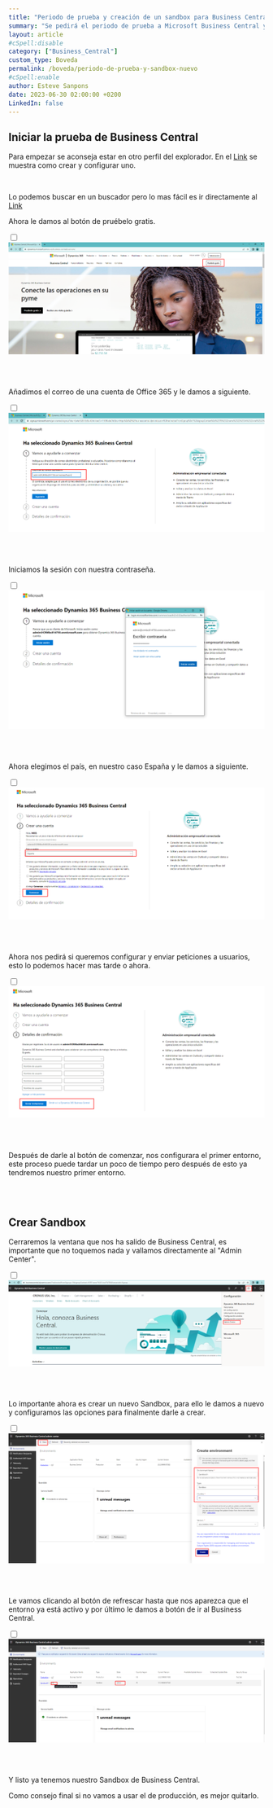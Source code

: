 ```yaml
---
title: "Periodo de prueba y creación de un sandbox para Business Central"
summary: "Se pedirá el periodo de prueba a Microsoft Business Central y crearemos un sandbox totalmente nuevo"
layout: article
#cSpell:disable
category: ["Business_Central"]
custom_type: Boveda
permalink: /boveda/periodo-de-prueba-y-sandbox-nuevo
#cSpell:enable
author: Esteve Sanpons
date: 2023-06-30 02:00:00 +0200
LinkedIn: false
---
```


## Iniciar la prueba de Business Central

Para empezar se aconseja estar en otro perfil del explorador. En el [Link](/boveda/perfiles-navegador) se muestra como crear y configurar uno.

<br>

Lo podemos buscar en un buscador pero lo mas fácil es ir directamente al [Link](https://dynamics.microsoft.com/es-es/business-central/)

Ahora le damos al botón de pruébelo gratis.

<input type="checkbox" id="image-checkbox-01" class="image-checkbox">
<label for="image-checkbox-01"  class="image-label">
    <img class="img-container" src="/assets/img/articles/periodo-de-prueba-y-sandbox-nuevo/imagen01.png">
</label>

<br><br>

Añadimos el correo de una cuenta de Office 365 y le damos a siguiente.

<input type="checkbox" id="image-checkbox-02" class="image-checkbox">
<label for="image-checkbox-02"  class="image-label">
    <img class="img-container" src="/assets/img/articles/periodo-de-prueba-y-sandbox-nuevo/imagen02.png">
</label>

<br><br>

Iniciamos la sesión con nuestra contraseña.

<input type="checkbox" id="image-checkbox-03" class="image-checkbox">
<label for="image-checkbox-03"  class="image-label">
    <img class="img-container" src="/assets/img/articles/periodo-de-prueba-y-sandbox-nuevo/imagen03.png">
</label>

<br><br>

Ahora elegimos el país, en nuestro caso España y le damos a siguiente.

<input type="checkbox" id="image-checkbox-04" class="image-checkbox">
<label for="image-checkbox-04"  class="image-label">
    <img class="img-container" src="/assets/img/articles/periodo-de-prueba-y-sandbox-nuevo/imagen04.png">
</label>

<br><br>

Ahora nos pedirá si queremos configurar y enviar peticiones a usuarios, esto lo podemos hacer mas tarde o ahora.

<input type="checkbox" id="image-checkbox-05" class="image-checkbox">
<label for="image-checkbox-05"  class="image-label">
    <img class="img-container" src="/assets/img/articles/periodo-de-prueba-y-sandbox-nuevo/imagen05.png">
</label>

<br><br>

Después de darle al botón de comenzar, nos configurara el primer entorno, este proceso puede tardar un poco de tiempo pero después de esto ya tendremos nuestro primer entorno.

<br><br>

## Crear Sandbox

Cerraremos la ventana que nos ha salido de Business Central, es importante que no toquemos nada y vallamos directamente al "Admin Center".

<input type="checkbox" id="image-checkbox-06" class="image-checkbox">
<label for="image-checkbox-06"  class="image-label">
    <img class="img-container" src="/assets/img/articles/periodo-de-prueba-y-sandbox-nuevo/imagen06.png">
</label>

<br><br>

Lo importante ahora es crear un nuevo Sandbox, para ello le damos a nuevo y configuramos las opciones para finalmente darle a crear.

<input type="checkbox" id="image-checkbox-07" class="image-checkbox">
<label for="image-checkbox-07"  class="image-label">
    <img class="img-container" src="/assets/img/articles/periodo-de-prueba-y-sandbox-nuevo/imagen07.png">
</label>

<br><br>

Le vamos clicando al botón de refrescar hasta que nos aparezca que el entorno ya está activo y por último le damos a botón de ir al Business Central.

<input type="checkbox" id="image-checkbox-08" class="image-checkbox">
<label for="image-checkbox-08"  class="image-label">
    <img class="img-container" src="/assets/img/articles/periodo-de-prueba-y-sandbox-nuevo/imagen08.png">
</label>

<br><br>

Y listo ya tenemos nuestro Sandbox de Business Central.

Como consejo final si no vamos a usar el de producción, es mejor quitarlo.
